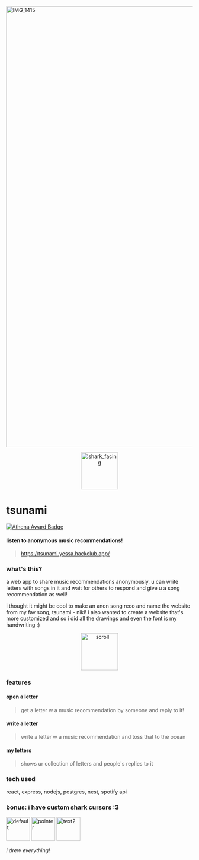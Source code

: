 <img width="2560" height="1188" alt="IMG_1415" src="https://github.com/user-attachments/assets/5ff2a4e0-5eea-4865-a0c2-290cb68e0d66" />

<p align="center">
<img width="100" height="100" alt="shark_facing" src="https://github.com/user-attachments/assets/421ab218-ac85-4ba3-8efe-79d3e41e1c9b" />
</p>

# tsunami
[![Athena Award Badge](https://img.shields.io/endpoint?url=https%3A%2F%2Faward.athena.hackclub.com%2Fapi%2Fbadge)](https://award.athena.hackclub.com?utm_source=readme)
#### listen to anonymous music recommendations! 
>https://tsunami.yessa.hackclub.app/

### what's this?
a web app to share music recommendations anonymously. u can write letters with songs in it and wait for others to respond and give u a song recommendation as well!

i thought it might be cool to make an anon song reco and name the website from my fav song, tsunami - niki! i also wanted to create a website that's more customized and so i did all the drawings and even the font is my handwriting :) 

<p align="center">
<img width="100" height="100" alt="scroll" src="https://github.com/user-attachments/assets/0b545a2e-aea7-4b8f-b7d3-beca0de0117f" />
</p>

### features

#### open a letter
>get a letter w a music recommendation by someone and reply to it!

#### write a letter
>write a letter w a music recommendation and toss that to the ocean

#### my letters
>shows ur collection of letters and people's replies to it

### tech used
react, express, nodejs, postgres, nest, spotify api

### bonus: i have custom shark cursors :3
<img width="64" height="64" alt="default" src="https://github.com/user-attachments/assets/ebcd016f-09d6-4dea-8632-e31676a70114" />
<img width="64" height="64" alt="pointer" src="https://github.com/user-attachments/assets/cc74fd93-945a-4531-872b-adca5ac76bf7" />
<img width="64" height="64" alt="text2" src="https://github.com/user-attachments/assets/09189267-8326-4513-b6c0-2ff9486af59f" />

_i drew everything!_
